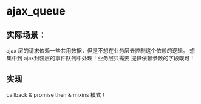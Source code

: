 # ajax_queue


## 实际场景：
 ajax 层的请求依赖一些共用数据，但是不想在业务层去控制这个依赖的逻辑。
 想集中到 ajax封装层的事件队列中处理！业务层只需要 提供依赖参数的字段既可！
 
 
## 实现
callback & promise then & mixins 模式！